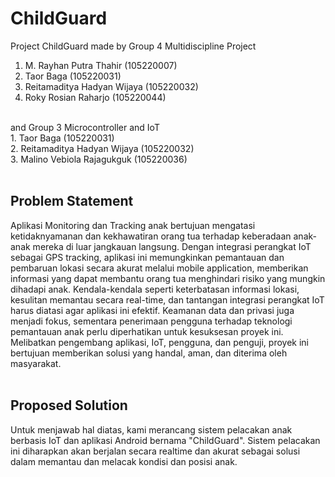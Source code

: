 # ChildGuard
Project ChildGuard made by Group 4 Multidiscipline Project <br>
1. M. Rayhan Putra Thahir (105220007)
2. Taor Baga (105220031)
3. Reitamaditya Hadyan Wijaya (105220032)
4. Roky Rosian Raharjo (105220044)
<br>
and Group 3 Microcontroller and IoT <br>
1. Taor Baga (105220031) <br>
2. Reitamaditya Hadyan Wijaya (105220032)<br>
3. Malino Vebiola Rajagukguk (105220036)<br>
<br>

## Problem Statement

Aplikasi Monitoring dan Tracking anak bertujuan mengatasi ketidaknyamanan dan kekhawatiran orang tua terhadap keberadaan anak-anak mereka di luar jangkauan langsung. Dengan integrasi perangkat IoT sebagai GPS tracking, aplikasi ini memungkinkan pemantauan dan pembaruan lokasi secara akurat melalui mobile application, memberikan informasi yang dapat membantu orang tua menghindari risiko yang mungkin dihadapi anak. Kendala-kendala seperti keterbatasan informasi lokasi, kesulitan memantau secara real-time, dan tantangan integrasi perangkat IoT harus diatasi agar aplikasi ini efektif. Keamanan data dan privasi juga menjadi fokus, sementara penerimaan pengguna terhadap teknologi pemantauan anak perlu diperhatikan untuk kesuksesan proyek ini. Melibatkan pengembang aplikasi, IoT, pengguna, dan penguji, proyek ini bertujuan memberikan solusi yang handal, aman, dan diterima oleh masyarakat. <br> <br>

## Proposed Solution

Untuk menjawab hal diatas, kami merancang sistem pelacakan anak berbasis IoT dan aplikasi Android bernama "ChildGuard". Sistem pelacakan ini diharapkan akan berjalan secara realtime dan akurat sebagai solusi dalam memantau dan melacak kondisi dan posisi anak. 


